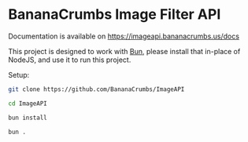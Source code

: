 # BananaCrumbs Image Filter API

Documentation is available on https://imageapi.bananacrumbs.us/docs

This project is designed to work with [Bun](https://bun.sh/), please install that in-place of NodeJS, and use it to run this project.

Setup:
```bash
git clone https://github.com/BananaCrumbs/ImageAPI

cd ImageAPI

bun install

bun .
```
